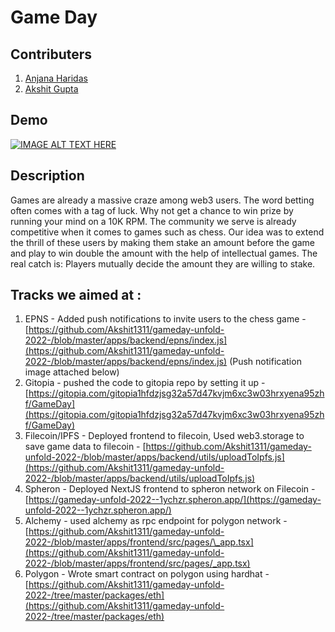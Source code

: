 # Game Day

## Contributers

1. [Anjana Haridas](https://github.com/anjanaaaaaaaa)
2. [Akshit Gupta](https://github.com/Akshit1311)

## Demo

[![IMAGE ALT TEXT HERE](https://img.youtube.com/vi/A361jXefnZA/0.jpg)](https://youtu.be/A361jXefnZA)

## Description

Games are already a massive craze among web3 users. The word betting often comes with a tag of luck. Why not get a chance to win prize by running your mind on a 10K RPM. The community we serve is already competitive when it comes to games such as chess. Our idea was to extend the thrill of these users by making them stake an amount before the game and play to win double the amount with the help of intellectual games. The real catch is: Players mutually decide the amount they are willing to stake.

## Tracks we aimed at :

1. EPNS - Added push notifications to invite users to the chess game - [https://github.com/Akshit1311/gameday-unfold-2022-/blob/master/apps/backend/epns/index.js](https://github.com/Akshit1311/gameday-unfold-2022-/blob/master/apps/backend/epns/index.js) (Push notification image attached below)
2. Gitopia - pushed the code to gitopia repo by setting it up - [https://gitopia.com/gitopia1hfdzjsg32a57d47kvjm6xc3w03hrxyena95zhf/GameDay](https://gitopia.com/gitopia1hfdzjsg32a57d47kvjm6xc3w03hrxyena95zhf/GameDay)
3. Filecoin/IPFS - Deployed frontend to filecoin, Used web3.storage to save game data to filecoin - [https://github.com/Akshit1311/gameday-unfold-2022-/blob/master/apps/backend/utils/uploadToIpfs.js](https://github.com/Akshit1311/gameday-unfold-2022-/blob/master/apps/backend/utils/uploadToIpfs.js)
4. Spheron - Deployed NextJS frontend to spheron network on Filecoin - [https://gameday-unfold-2022--1ychzr.spheron.app/](https://gameday-unfold-2022--1ychzr.spheron.app/)
5. Alchemy - used alchemy as rpc endpoint for polygon network - [https://github.com/Akshit1311/gameday-unfold-2022-/blob/master/apps/frontend/src/pages/\_app.tsx](https://github.com/Akshit1311/gameday-unfold-2022-/blob/master/apps/frontend/src/pages/_app.tsx)
6. Polygon - Wrote smart contract on polygon using hardhat - [https://github.com/Akshit1311/gameday-unfold-2022-/tree/master/packages/eth](https://github.com/Akshit1311/gameday-unfold-2022-/tree/master/packages/eth)
